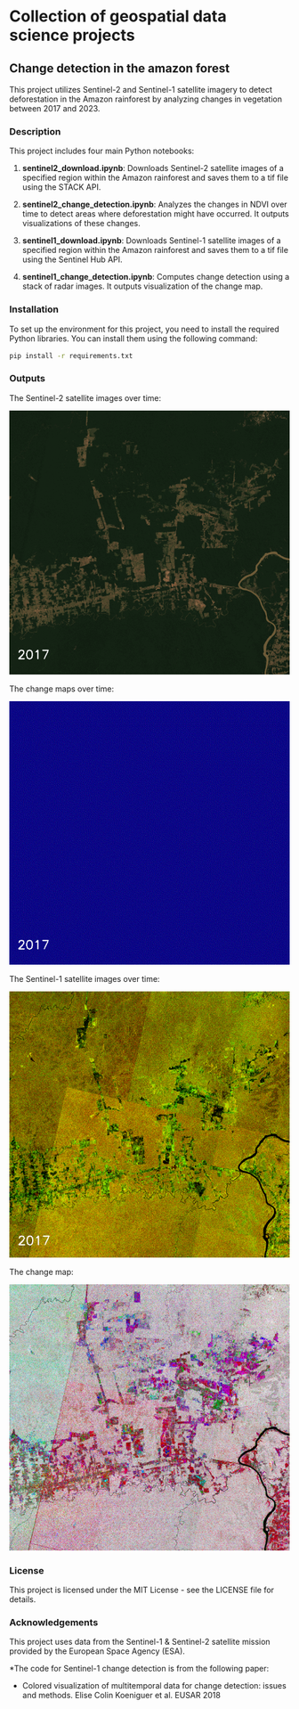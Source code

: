 # Collection of geospatial data science projects


## Change detection in the amazon forest

This project utilizes Sentinel-2 and Sentinel-1 satellite imagery to detect deforestation in the Amazon rainforest by analyzing changes in vegetation between 2017 and 2023.

### Description

This project includes four main Python notebooks:

1. **sentinel2_download.ipynb**: Downloads Sentinel-2 satellite images of a specified region within the Amazon rainforest and saves them to a tif file using the STACK API.
   
2. **sentinel2_change_detection.ipynb**: Analyzes the changes in NDVI over time to detect areas where deforestation might have occurred. It outputs visualizations of these changes.

3. **sentinel1_download.ipynb**: Downloads Sentinel-1 satellite images of a specified region within the Amazon rainforest and saves them to a tif file using the Sentinel Hub API.

4. **sentinel1_change_detection.ipynb**: Computes change detection using a stack of radar images. It outputs visualization of the change map.


### Installation

To set up the environment for this project, you need to install the required Python libraries. You can install them using the following command:

```bash
pip install -r requirements.txt
```

### Outputs

The Sentinel-2 satellite images over time:

![alt tag](https://github.com/ale93111/geospatial-projects/blob/main/changedetection_amazonforest/assets/images.gif)

The change maps over time:

![alt tag](https://github.com/ale93111/geospatial-projects/blob/main/changedetection_amazonforest/assets/changes.gif)

The Sentinel-1 satellite images over time:

![alt tag](https://github.com/ale93111/geospatial-projects/blob/main/changedetection_amazonforest/assets/s1_images.gif)

The change map:

![alt tag](https://github.com/ale93111/geospatial-projects/blob/main/changedetection_amazonforest/assets/s1_cd.png)


### License

This project is licensed under the MIT License - see the LICENSE file for details.

### Acknowledgements

This project uses data from the Sentinel-1 & Sentinel-2 satellite mission provided by the European Space Agency (ESA).

*The code for Sentinel-1 change detection is from the following paper: 
 - Colored visualization of multitemporal data for change detection: issues and methods. Elise Colin Koeniguer et al. EUSAR 2018
